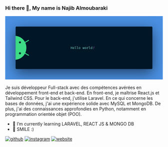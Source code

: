 ### Hi there 👋, My name is Najib Almoubaraki
![I am student of digital development ](https://raw.githubusercontent.com/ahmadhassan7/ahmadhassan7/master/resources/banner.png)

Je suis développeur Full-stack avec des compétences
avérées en développement front-end et back-end. En
front-end, je maîtrise React.js et Tailwind CSS. Pour le
back-end, j'utilise Laravel. En ce qui concerne les bases
de données, j'ai une expérience solide avec MySQL et
MongoDB. De plus, j'ai des connaissances approfondies
en Python, notamment en programmation orientée
objet (POO).

- 🌱 I’m currently learning LARAVEL, REACT JS & MONGO DB
- 💬 SMILE :) 


[<img src='https://cdn.jsdelivr.net/npm/simple-icons@3.0.1/icons/github.svg' alt='github' height='40'>](https://github.com/Najibalmou)  [<img src='https://cdn.jsdelivr.net/npm/simple-icons@3.0.1/icons/instagram.svg' alt='instagram' height='40'>](https://www.instagram.com/najib_almou/)  [<img src='https://cdn.jsdelivr.net/npm/simple-icons@3.0.1/icons/icloud.svg' alt='website' height='40'>](https://najibalmou.github.io/portfolio/)  
 
